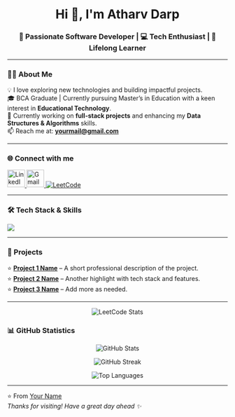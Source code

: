 <h1 align="center">Hi 👋, I'm Atharv Darp</h1>
<h3 align="center">🚀 Passionate Software Developer | 💻 Tech Enthusiast | 🎯 Lifelong Learner</h3>

---

### 👨‍💻 About Me
💡 I love exploring new technologies and building impactful projects.  
🎓 BCA Graduate | Currently pursuing Master’s in Education with a keen interest in **Educational Technology**.  
🔭 Currently working on **full-stack projects** and enhancing my **Data Structures & Algorithms** skills.  
📫 Reach me at: **yourmail@gmail.com**

---

### 🌐 Connect with me
<p align="left">
  <a href="https://www.linkedin.com/in/yourlinkedin/" target="_blank">
    <img src="https://skillicons.dev/icons?i=linkedin" height="40" alt="LinkedIn"/>
  </a>
  <a href="mailto:yourmail@gmail.com" target="_blank">
    <img src="https://skillicons.dev/icons?i=gmail" height="40" alt="Gmail"/>
  </a>
  <a href="https://leetcode.com/yourleetcode/" target="_blank">
    <img src="https://img.shields.io/badge/LeetCode-FFA116?style=for-the-badge&logo=leetcode&logoColor=black" alt="LeetCode"/>
  </a>
</p>

---

### 🛠️ Tech Stack & Skills
<p align="left">
  <img src="https://skillicons.dev/icons?i=java,cpp,python,js,html,css,react,nodejs,mysql,git,github" />
</p>

---

### 📂 Projects
⭐ **[Project 1 Name](https://github.com/username/project1)** – A short professional description of the project.  
⭐ **[Project 2 Name](https://github.com/username/project2)** – Another highlight with tech stack and features.  
⭐ **[Project 3 Name](https://github.com/username/project3)** – Add more as needed.

---

<p align="center">
  <img src="https://leetcard.jacoblin.cool/atharv1001" alt="LeetCode Stats" />
</p>

### 📊 GitHub Statistics
<p align="center">
  <img src="https://github-readme-stats.vercel.app/api?username=yourusername&show_icons=true&theme=radical" alt="GitHub Stats" />
</p>

<p align="center">
  <img src="https://github-readme-streak-stats.herokuapp.com/?user=yourusername&theme=radical" alt="GitHub Streak" />
</p>

<p align="center">
  <img src="https://github-readme-stats.vercel.app/api/top-langs/?username=yourusername&layout=compact&theme=radical" alt="Top Languages" />
</p>

---

⭐️ From [Your Name](https://github.com/yourusername)  
*Thanks for visiting! Have a great day ahead ✨*

